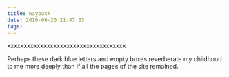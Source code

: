```yaml
---
title: wayback
date: 2016-06-20 21:47:33
tags:
---
```


xxxxxxxxxxxxxxxxxxxxxxxxxxxxxxxxxxxx

Perhaps these dark blue letters and empty boxes reverberate my childhood to me 
more deeply than if all the pages of the site remained.



